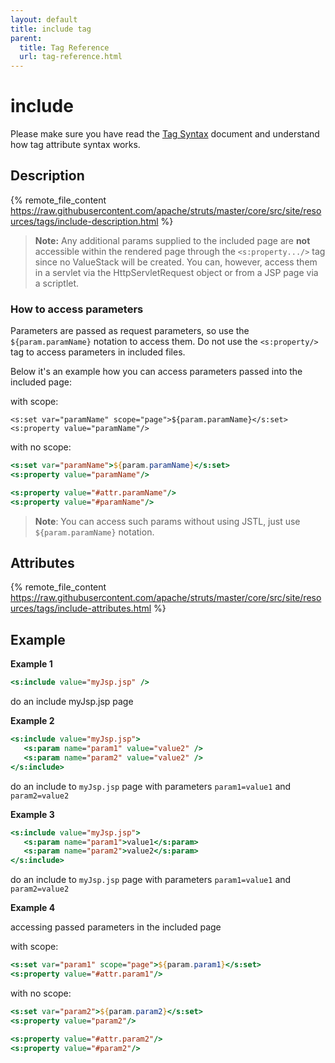 ```yaml
---
layout: default
title: include tag
parent:
  title: Tag Reference
  url: tag-reference.html
---
```


# include

Please make sure you have read the [Tag Syntax](tag-syntax) document and understand how tag attribute syntax works.

## Description

{% remote_file_content https://raw.githubusercontent.com/apache/struts/master/core/src/site/resources/tags/include-description.html %}

> **Note:** Any additional params supplied to the included page are **not** accessible within the rendered page 
> through the `<s:property.../>` tag since no ValueStack will be created. You can, however, access them in a servlet
> via the HttpServletRequest object or from a JSP page via a scriptlet.

### How to access parameters

Parameters are passed as request parameters, so use the `${param.paramName}` notation to access them. Do not use 
the `<s:property/>` tag to access parameters in included files.

Below it's an example how you can access parameters passed into the included page:

with scope:
```
<s:set var="paramName" scope="page">${param.paramName}</s:set>
<s:property value="paramName"/>
```

with no scope:
```jsp
<s:set var="paramName">${param.paramName}</s:set>
<s:property value="paramName"/>

<s:property value="#attr.paramName"/>
<s:property value="#paramName"/>
```

> **Note**: You can access such params without using JSTL, just use `${param.paramName}` notation.

## Attributes

{% remote_file_content https://raw.githubusercontent.com/apache/struts/master/core/src/site/resources/tags/include-attributes.html %}

## Example

**Example 1**

```jsp
<s:include value="myJsp.jsp" />
```

do an include myJsp.jsp page
 
**Example 2**

```jsp
<s:include value="myJsp.jsp">
   <s:param name="param1" value="value2" />
   <s:param name="param2" value="value2" />
</s:include>
```

do an include to `myJsp.jsp` page with parameters `param1=value1` and `param2=value2`

**Example 3**

```jsp
<s:include value="myJsp.jsp">
   <s:param name="param1">value1</s:param>
   <s:param name="param2">value2</s:param>
</s:include>
```

do an include to `myJsp.jsp` page with parameters `param1=value1` and `param2=value2`

**Example 4**

accessing passed parameters in the included page

with scope:
```jsp
<s:set var="param1" scope="page">${param.param1}</s:set>
<s:property value="#attr.param1"/>
```

with no scope:
```jsp
<s:set var="param2">${param.param2}</s:set>
<s:property value="param2"/>

<s:property value="#attr.param2"/>
<s:property value="#param2"/>
```

